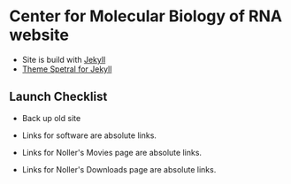 # Center for Molecular Biology of RNA website

- Site is build with [Jekyll](https://luckyluke007.github.io/rna-master/)
- [Theme Spetral for Jekyll](http://arkadianriver.github.io/spectral/index.html)




## Launch Checklist

- Back up old site

- Links for software are absolute links.

- Links for Noller's Movies page are absolute links.

- Links for Noller's Downloads page are absolute links. 
